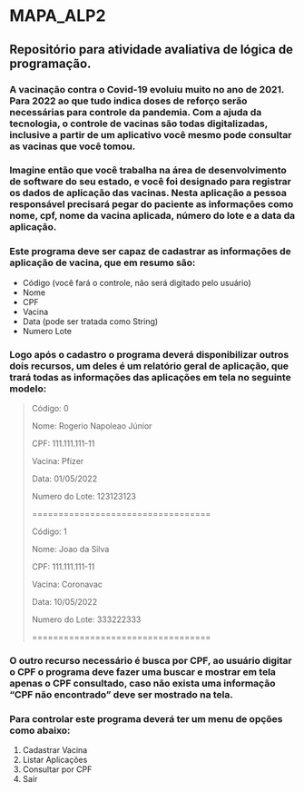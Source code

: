 # MAPA_ALP2

## Repositório para atividade avaliativa de lógica de programação.

### A vacinação contra o Covid-19 evoluiu muito no ano de 2021. Para 2022 ao que tudo indica doses de reforço serão necessárias para controle da pandemia. Com a ajuda da tecnologia, o controle de vacinas são todas digitalizadas, inclusive a partir de um aplicativo você mesmo pode consultar as vacinas que você tomou.

### Imagine então que você trabalha na área de desenvolvimento de software do seu estado, e você foi designado para registrar os dados de aplicação das vacinas. Nesta aplicação a pessoa responsável precisará pegar do paciente as informações como nome, cpf, nome da vacina aplicada, número do lote e a data da aplicação.

### Este programa deve ser capaz de cadastrar as informações de aplicação de vacina, que em resumo são:

- Código (você fará o controle, não será digitado pelo usuário)
- Nome
- CPF
- Vacina
- Data (pode ser tratada como String)
- Numero Lote

### Logo após o cadastro o programa deverá disponibilizar outros dois recursos, um deles é um relatório geral de aplicação, que trará todas as informações das aplicações em tela no seguinte modelo:

> Código: 0
>
> Nome: Rogerio Napoleao Júnior
>
> CPF: 111.111.111-11
>
> Vacina: Pfizer
>
> Data: 01/05/2022
>
> Numero do Lote: 123123123
>
> ==================================
>
> Código: 1
>
> Nome: Joao da Silva
>
> CPF: 111.111.111-11
>
> Vacina: Coronavac
>
> Data: 10/05/2022
>
> Numero do Lote: 333222333
>
> ==================================

### O outro recurso necessário é busca por CPF, ao usuário digitar o CPF o programa deve fazer uma buscar e mostrar em tela apenas o CPF consultado, caso não exista uma informação “CPF não encontrado” deve ser mostrado na tela.

### Para controlar este programa deverá ter um menu de opções como abaixo:

1. Cadastrar Vacina
2. Listar Aplicações
3. Consultar por CPF
4. Sair

